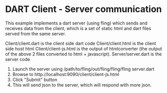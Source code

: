 DART Client - Server communication
=================================

This example implements a dart server (using fling) which sends and receives 
data from the client, which is a set of static html and dart files served
from the same server.

Client/client.dart is the client side dart code
Client/client.html is the client side host html
Client/client-js.html is the output of htmlconverter (the output of the above 2 files converted to html + javascript).
Server/server.dart is the server code


1. Launch the server using /path/to/fling/out/fling/fling/fling server.dart
2. Browse to http://localhost:9090/client/client-js.html
3. Click "Submit" button
4. This will send json to the server, which will respond with more json.
